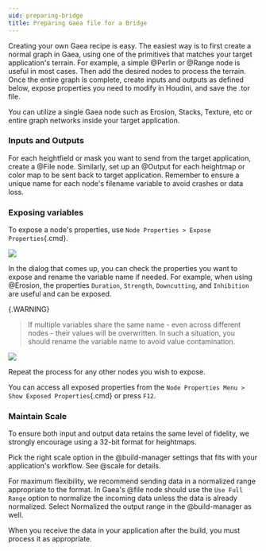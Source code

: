 ```yaml
---
uid: preparing-bridge
title: Preparing Gaea file for a Bridge
---
```

Creating your own Gaea recipe is easy. The easiest way is to first create a normal graph in Gaea, using one of the primitives that matches your target application's terrain. For example, a simple @Perlin or @Range node is useful in most cases. Then add the desired nodes to process the terrain. Once the entire graph is complete, create inputs and outputs as defined below, expose properties you need to modify in Houdini, and save the .tor file.

You can utilize a single Gaea node such as Erosion, Stacks, Texture, etc or entire graph networks inside your target application.

### Inputs and Outputs

For each heightfield or mask you want to send from the target application, create a @File node. Similarly, set up an @Output for each heightmap or color map to be sent back to target application. Remember to ensure a unique name for each node's filename variable to avoid crashes or data loss.

### Exposing variables

To expose a node's properties, use `Node Properties > Expose Properties`{.cmd}.

![](/images/ui/automation-expose-menu.png)

In the dialog that comes up, you can check the properties you want to expose and rename the variable name if needed. For example, when using @Erosion, the properties `Duration`, `Strength`, `Downcutting`, and `Inhibition` are useful and can be exposed.

{.WARNING}
> If multiple variables share the same name - even across different nodes - their values will be overwritten. In such a situation, you should rename the variable name to avoid value contamination.

![](/images/ui/automation-expose-dialog.png)

Repeat the process for any other nodes you wish to expose.

You can access all exposed properties from the `Node Properties Menu > Show Exposed Properties`{.cmd} or press `F12`.


### Maintain Scale

To ensure both input and output data retains the same level of fidelity, we strongly encourage using a 32-bit format for heightmaps.

Pick the right scale option in the @build-manager settings that fits with your application's workflow. See @scale for details.

For maximum flexibility, we recommend sending data in a normalized range appropriate to the format. In Gaea's @file node should use the `Use Full Range` option to normalize the incoming data unless the data is already normalized. Select Normalized the output range in the @build-manager as well.

When you receive the data in your application after the build, you must process it as appropriate.